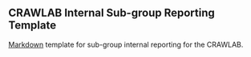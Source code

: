 ## CRAWLAB Internal Sub-group Reporting Template
[Markdown](https://daringfireball.net/projects/markdown/) template for sub-group internal reporting for the CRAWLAB.
